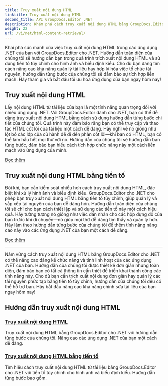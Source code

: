 ```yaml
---
title: Truy xuất nội dung HTML
linktitle: Truy xuất nội dung HTML
second_title: API GroupDocs.Editor .NET
description: Khám phá cách truy xuất nội dung HTML bằng GroupDocs.Editor cho .NET. Bao gồm hướng dẫn từng bước để truy xuất nội dung nội dung và tiền tố tùy chỉnh.
weight: 22
url: /vi/net/html-content-retrieval/
---
```

Khai phá sức mạnh của việc truy xuất nội dung HTML trong các ứng dụng .NET của bạn với GroupDocs.Editor cho .NET. Hướng dẫn toàn diện của chúng tôi sẽ hướng dẫn bạn trong quá trình trích xuất nội dung HTML và sử dụng tiền tố tùy chỉnh cho hình ảnh và biểu định kiểu. Cho dù bạn đang tìm cách nâng cao khả năng quản lý tài liệu hay hợp lý hóa việc tổ chức tài nguyên, hướng dẫn từng bước của chúng tôi sẽ đảm bảo sự tích hợp liền mạch. Hãy tham gia và bắt đầu tối ưu hóa ứng dụng của bạn ngay hôm nay!

## Truy xuất nội dung HTML

Lấy nội dung HTML từ tài liệu của bạn là một tính năng quan trọng đối với nhiều ứng dụng .NET. Với GroupDocs.Editor dành cho .NET, bạn có thể dễ dàng truy xuất nội dung HTML bằng cách sử dụng hướng dẫn từng bước chi tiết của chúng tôi. Quá trình này đảm bảo rằng bạn có thể truy cập và thao tác HTML cốt lõi của tài liệu một cách dễ dàng. Hãy nghĩ về nó giống như lột bỏ các lớp của củ hành để đi đến phần cốt lõi—khi bạn có HTML, bạn có thể làm hầu hết mọi thứ với nó. Hướng dẫn của chúng tôi sẽ hướng dẫn bạn từng bước, đảm bảo bạn hiểu cách tích hợp chức năng này một cách liền mạch vào ứng dụng của mình.

[Đọc thêm](./retrieve-html-body-content/)

## Truy xuất nội dung HTML bằng tiền tố

Đôi khi, bạn cần kiểm soát nhiều hơn cách truy xuất nội dung HTML, đặc biệt khi xử lý hình ảnh và biểu định kiểu. GroupDocs.Editor cho .NET cho phép bạn truy xuất nội dung HTML bằng tiền tố tùy chỉnh, giúp quản lý và sắp xếp tài nguyên của bạn dễ dàng hơn. Hướng dẫn toàn diện của chúng tôi sẽ chỉ cho bạn cách thiết lập và sử dụng các tiền tố này một cách hiệu quả. Hãy tưởng tượng nó giống như việc dán nhãn cho các hộp đựng đồ của bạn trước khi di chuyển—nó giúp mọi thứ dễ dàng tìm thấy và quản lý hơn. Hãy làm theo hướng dẫn từng bước của chúng tôi để thêm tính năng nâng cao này vào các ứng dụng .NET của bạn một cách dễ dàng.

[Đọc thêm](./retrieve-html-content-with-prefix/)

---

Nắm vững cách truy xuất nội dung HTML bằng GroupDocs.Editor cho .NET có thể nâng cao đáng kể chức năng và tính linh hoạt của các ứng dụng .NET của bạn. Hướng dẫn của chúng tôi được thiết kế đơn giản nhưng toàn diện, đảm bảo bạn có tất cả thông tin cần thiết để triển khai thành công các tính năng này. Cho dù bạn cần trích xuất nội dung đơn giản hay quản lý các tài nguyên phức tạp bằng tiền tố tùy chỉnh, hướng dẫn của chúng tôi đều có thể hỗ trợ bạn. Hãy bắt đầu nâng cao khả năng chỉnh sửa tài liệu của bạn ngay hôm nay!
## Hướng dẫn truy xuất nội dung HTML
### [Truy xuất nội dung HTML](./retrieve-html-body-content/)
Truy xuất nội dung HTML bằng GroupDocs.Editor cho .NET với hướng dẫn từng bước của chúng tôi. Nâng cao các ứng dụng .NET của bạn một cách dễ dàng.
### [Truy xuất nội dung HTML bằng tiền tố](./retrieve-html-content-with-prefix/)
Tìm hiểu cách truy xuất nội dung HTML từ tài liệu bằng GroupDocs.Editor cho .NET với tiền tố tùy chỉnh cho hình ảnh và biểu định kiểu. Hướng dẫn từng bước bao gồm.